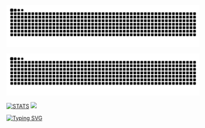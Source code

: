 ![Snake Animation](https://raw.githubusercontent.com/swisd/swisd/output/github-contribution-grid-snake-dark.svg#gh-dark-mode-only)

![Snake Animation](https://raw.githubusercontent.com/swisd/swisd/output/github-contribution-grid-snake.svg#gh-light-mode-only)

[![STATS](https://github-readme-stats.vercel.app/api/top-langs/?username=swisd&theme=cobalte&show_icons=true&hide_border=true&layout=compact&show_icons=true&width=200)](https://github-readme-stats.vercel.app/api/top-langs/?username=swisd&show_icons=true)
<img src="https://github-readme-stats.vercel.app/api?username=swisd&theme=cobalte&show_icons=true&hide_border=true&layout=compact&show_icons=true" height="165" />

[![Typing SVG](https://readme-typing-svg.herokuapp.com?size=12&lines=[Loading%20Braincells]%20%20.%20%20.%20%20.%20%20.%20%20.%20%20.;[Braincells%20Loaded!])](https://git.io/typing-svg)
